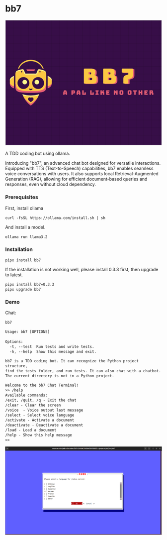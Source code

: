# bb7

![](bb7_logo.png)



A TDD coding bot using ollama.

Introducing "bb7", an advanced chat bot designed for versatile interactions. Equipped with TTS (Text-to-Speech) capabilities, bb7 enables seamless voice conversations with users. It also supports local Retrieval-Augmented Generation (RAG), allowing for efficient document-based queries and responses, even without cloud dependency.

### Prerequisites

First, install ollama

```
curl -fsSL https://ollama.com/install.sh | sh
```

And install a model.

```
ollama run llama3.2
```

### Installation
```
pipx install bb7
```

If the installation is not working well,
please install 0.3.3 first, then upgrade to latest.

```
pipx install bb7=0.3.3
pipx upgrade bb7
```



### Demo

Chat:

```
bb7
```

```
Usage: bb7 [OPTIONS]

Options:
  -t, --test  Run tests and write tests.
  -h, --help  Show this message and exit.
```


```
bb7 is a TDD coding bot. It can recognize the Python project structure,
find the tests folder, and run tests. It can also chat with a chatbot.
The current directory is not in a Python project.
```


```
Welcome to the bb7 Chat Terminal!
>> /help
Available commands:
/exit, /quit, /q - Exit the chat
/clear - Clear the screen
/voice  - Voice output last message
/select - Select voice language
/activate - Activate a document
/deactivate - Deactivate a document
/load - Load a document
/help - Show this help message
>> 
```

![](selections.png)
